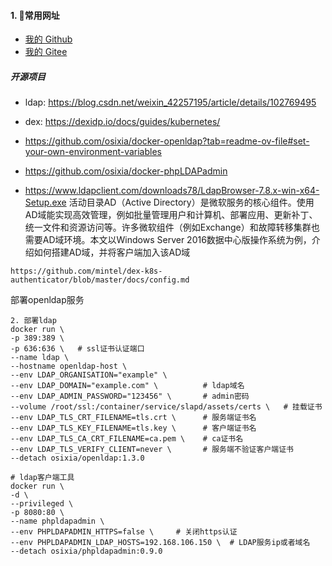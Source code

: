 #### 1. 👻常用网址
- [我的 Github](https://github.com/huohuoren4)
- [我的 Gitee](https://gitee.com/shushuiren4)

##### 开源项目
- ldap: https://blog.csdn.net/weixin_42257195/article/details/102769495
- dex: https://dexidp.io/docs/guides/kubernetes/
- https://github.com/osixia/docker-openldap?tab=readme-ov-file#set-your-own-environment-variables
- https://github.com/osixia/docker-phpLDAPadmin

- https://www.ldapclient.com/downloads78/LdapBrowser-7.8.x-win-x64-Setup.exe
活动目录AD（Active Directory）是微软服务的核心组件。使用AD域能实现高效管理，例如批量管理用户和计算机、部署应用、更新补丁、统一文件和资源访问等。许多微软组件（例如Exchange）和故障转移集群也需要AD域环境。本文以Windows Server 2016数据中心版操作系统为例，介绍如何搭建AD域，并将客户端加入该AD域
```
https://github.com/mintel/dex-k8s-authenticator/blob/master/docs/config.md
```

部署openldap服务

```
2. 部署ldap
docker run \
-p 389:389 \
-p 636:636 \   # ssl证书认证端口
--name ldap \
--hostname openldap-host \
--env LDAP_ORGANISATION="example" \
--env LDAP_DOMAIN="example.com" \          # ldap域名
--env LDAP_ADMIN_PASSWORD="123456" \       # admin密码
--volume /root/ssl:/container/service/slapd/assets/certs \   # 挂载证书
--env LDAP_TLS_CRT_FILENAME=tls.crt \      # 服务端证书名
--env LDAP_TLS_KEY_FILENAME=tls.key \      # 客户端证书名
--env LDAP_TLS_CA_CRT_FILENAME=ca.pem \    # ca证书名
--env LDAP_TLS_VERIFY_CLIENT=never \       # 服务端不验证客户端证书
--detach osixia/openldap:1.3.0

# ldap客户端工具
docker run \
-d \
--privileged \
-p 8080:80 \
--name phpldapadmin \
--env PHPLDAPADMIN_HTTPS=false \     # 关闭https认证
--env PHPLDAPADMIN_LDAP_HOSTS=192.168.106.150 \  # LDAP服务ip或者域名
--detach osixia/phpldapadmin:0.9.0
```
